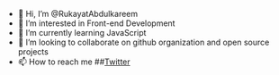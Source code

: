 - 👋 Hi, I’m @RukayatAbdulkareem
- 👀 I’m interested in Front-end Development
- 🌱 I’m currently learning JavaScript
- 💞️ I’m looking to collaborate on github organization and open source projects
- 📫 How to reach me ##[Twitter](https://twitter.com/abdulkareemru19)

<!---
RukayatAbdulkareem/RukayatAbdulkareem is a ✨ special ✨ repository because its `README.md` (this file) appears on your GitHub profile.
You can click the Preview link to take a look at your changes.
--->
